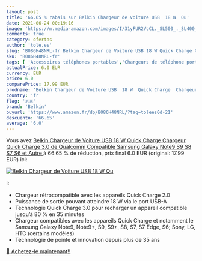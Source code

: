 ```yaml
---
layout: post
title: '66.65 % rabais sur Belkin Chargeur de Voiture USB  18 W  Qu'
date: 2021-06-24 00:19:16
image: 'https://m.media-amazon.com/images/I/31yFUR2VcCL._SL500_._SL400_.jpg'
comments: true
category: ofertas
author: 'tole.es'
slug: 'B086H48NRL-fr Belkin Chargeur de Voiture USB 18 W Quick Charge Chargeur...'
sku: 'B086H48NRL-fr'
tags: [ 'Accessoires téléphones portables','Chargeurs de téléphone portable pour automobile','Chargeurs pour téléphones portables','High-Tech','Téléphones portables et accessoires','belkin', ]
actualPrice: 6.0 EUR
currency: EUR
price: 6.0
comparePrice: 17.99 EUR
prodname: 'Belkin Chargeur de Voiture USB  18 W  Quick Charge  Chargeur Quick Charge 3.0 de Qualcomm Compatible Samsung Galaxy Note9  S9  S8  S7  S6 et Autre '
country: 'fr'
flag: '🇫🇷'
brand: 'Belkin'
buyurl: 'https://www.amazon.fr/dp/B086H48NRL/?tag=tolees0d-21'
descuento: '66.65'
average: '6.0'
---
```


Vous avez [Belkin Chargeur de Voiture USB  18 W  Quick Charge  Chargeur Quick Charge 3.0 de Qualcomm Compatible Samsung Galaxy Note9  S9  S8  S7  S6 et Autre ](https://www.amazon.fr/dp/B086H48NRL/?tag=tolees0d-21)  à  66.65 % de réduction, prix final  6.0 EUR (original: 17.99 EUR) ici:

[![Belkin Chargeur de Voiture USB  18 W  Qu](https://m.media-amazon.com/images/I/31yFUR2VcCL._SL500_._SL400_.jpg)](https://www.amazon.fr/dp/B086H48NRL/?tag=tolees0d-21)

ℹ️:

- Chargeur rétrocompatible avec les appareils Quick Charge 2.0
- Puissance de sortie pouvant atteindre 18 W via le port USB-A
- Technologie Quick Charge 3.0 pour recharger un appareil compatible jusqu’à 80 % en 35 minutes
- Chargeur compatibles avec les appareils Quick Charge et notamment le Samsung Galaxy Note9, Note9+, S9, S9+, S8, S7, S7 Edge, S6; Sony, LG, HTC (certains modèles)
- Technologie de pointe et innovation depuis plus de 35 ans

[🛒 Achetez-le maintenant!!](https://www.amazon.fr/dp/B086H48NRL/?tag=tolees0d-21)
